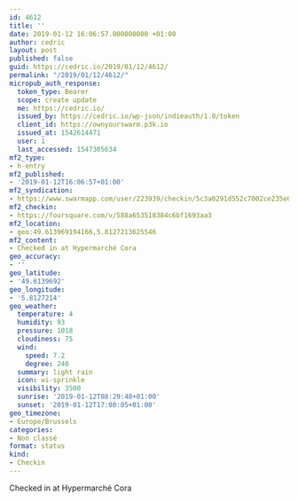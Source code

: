 ```yaml
---
id: 4612
title: ''
date: 2019-01-12 16:06:57.000000000 +01:00
author: cedric
layout: post
published: false
guid: https://cedric.io/2019/01/12/4612/
permalink: "/2019/01/12/4612/"
micropub_auth_response:
  token_type: Bearer
  scope: create update
  me: https://cedric.io/
  issued_by: https://cedric.io/wp-json/indieauth/1.0/token
  client_id: https://ownyourswarm.p3k.io
  issued_at: 1542614471
  user: 1
  last_accessed: 1547305634
mf2_type:
- h-entry
mf2_published:
- '2019-01-12T16:06:57+01:00'
mf2_syndication:
- https://www.swarmapp.com/user/223939/checkin/5c3a0291d552c7002ce235e0
mf2_checkin:
- https://foursquare.com/v/588a653518384c6bf1693aa3
mf2_location:
- geo:49.613969194166,5.8127213625546
mf2_content:
- Checked in at Hypermarché Cora
geo_accuracy:
- ''
geo_latitude:
- '49.6139692'
geo_longitude:
- '5.8127214'
geo_weather:
  temperature: 4
  humidity: 93
  pressure: 1018
  cloudiness: 75
  wind:
    speed: 7.2
    degree: 240
  summary: light rain
  icon: wi-sprinkle
  visibility: 3500
  sunrise: '2019-01-12T08:29:48+01:00'
  sunset: '2019-01-12T17:00:05+01:00'
geo_timezone:
- Europe/Brussels
categories:
- Non classé
format: status
kind:
- Checkin
---
```

Checked in at Hypermarché Cora